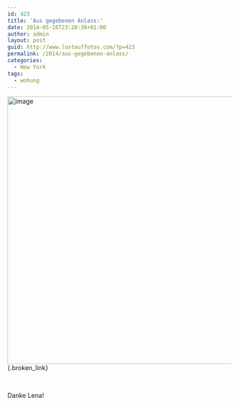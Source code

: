```yaml
---
id: 423
title: 'Aus gegebenen Anlass:'
date: 2014-05-16T23:28:38+01:00
author: admin
layout: post
guid: http://www.lustauffotos.com/?p=423
permalink: /2014/aus-gegebenen-anlass/
categories:
  - New York
tags:
  - wohung
---
```

[<img class="aligncenter size-full wp-image-424" src="http://www.lustauffotos.com/files/2014/05/image.png" alt="image" width="600" height="600" srcset="http://www.lustauffotos.com/files/2014/05/image.png 600w, http://www.lustauffotos.com/files/2014/05/image-150x150.png 150w, http://www.lustauffotos.com/files/2014/05/image-300x300.png 300w" sizes="(max-width: 600px) 100vw, 600px" />](http://www.lustauffotos.com/files/2014/05/image.png){.broken_link}

&nbsp;

Danke Lena!